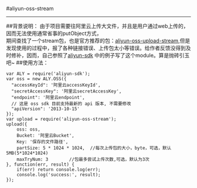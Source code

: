 #aliyun-oss-stream
***
##背景说明：
由于项目需要往阿里云上传大文件，并且是用户通过web上传的，因而无法使用通常省事的putObject方式，<br>
期间查找了一个stream包，也是官方推荐的包：[aliyun-oss-upload-stream](https://github.com/berwin/aliyun-oss-upload-stream/blob/master/README.md),但是发现使用的过程中，报了各种链接错误、上传包太小等错误。给作者反馈没得到及时修补，因而，自己参照了[aliyun-sdk](https://github.com/aliyun-UED/aliyun-sdk-js/blob/master/samples/oss/multipartUpload.js) 中的例子写了这个module。算是抛砖引玉吧~
##使用方法：
```
var ALY = require('aliyun-sdk');
var oss = new ALY.OSS({
  "accessKeyId": '阿里云accessKeyId',
  "secretAccessKey": '阿里云secretAccessKey',
  "endpoint": '阿里云endpoint',
  // 这是 oss sdk 目前支持最新的 api 版本, 不需要修改
  "apiVersion": '2013-10-15'
});
var upload = require('aliyun-oss-stream');
upload({
	oss: oss,
	Bucket: '阿里云Bucket',
	Key: '保存的文件路径',
	partSize: 5 * 1024 * 1024,  //每次上传包的大小，byte，可选，默认5MB(5*1024*1024)
	maxTryNum: 3		//包最多尝试上传次数,可选，默认为3次
}, function(err, result) {
	if(err) return console.log(err);
	console.log('success:', result);
});
	
```